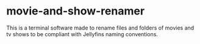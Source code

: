 # movie-and-show-renamer
This is a terminal software made to rename files and folders of movies and tv shows to be compliant with Jellyfins naming conventions.
